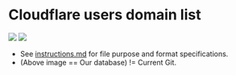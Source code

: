 # Cloudflare users domain list


![](../image/statg_now_cf1.jpg)
![](../image/statg_now_cf2.jpg)


- See [instructions.md](../../instructions.md) for file purpose and format specifications.
- (Above image == Our database) != Current Git.